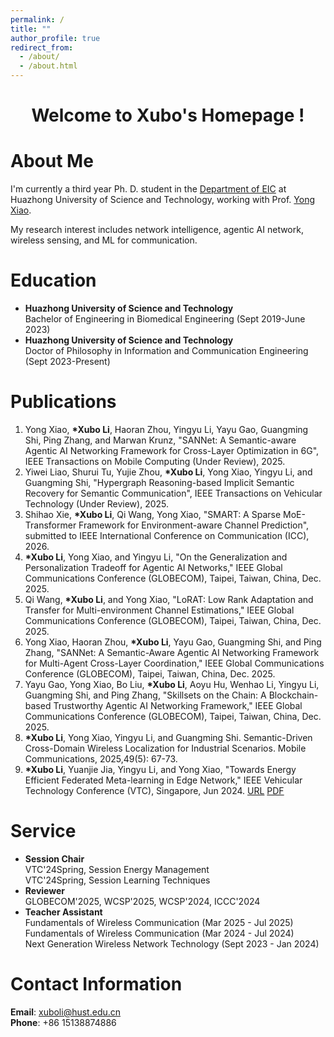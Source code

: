 ```yaml
---
permalink: /
title: ""
author_profile: true
redirect_from: 
  - /about/
  - /about.html
---
```


<div style="text-align: center;">
  <h1>Welcome to Xubo's Homepage !</h1>
</div>

About Me
======
I'm currently a third year Ph. D. student in the [Department of EIC](https://ei.hust.edu.cn/) at Huazhong University of Science and Technology, working with Prof. [Yong Xiao](https://sites.google.com/site/xyong2007/home).<br>

My research interest includes network intelligence, agentic AI network, wireless sensing, and ML for communication.

Education
======
- <strong>Huazhong University of Science and Technology</strong><br>
  Bachelor of Engineering in Biomedical Engineering (Sept 2019-June 2023)
- <strong>Huazhong University of Science and Technology</strong><br>
  Doctor of Philosophy in Information and Communication Engineering (Sept 2023-Present)

Publications
======
1. Yong Xiao, <strong>*Xubo Li</strong>, Haoran Zhou, Yingyu Li, Yayu Gao, Guangming Shi, Ping Zhang, and Marwan Krunz, "SANNet: A Semantic-aware Agentic AI Networking Framework for Cross-Layer Optimization in 6G", IEEE Transactions on Mobile Computing (Under Review), 2025.
1. Yiwei Liao, Shurui Tu, Yujie Zhou, <strong>*Xubo Li</strong>, Yong Xiao, Yingyu Li, and Guangming Shi, "Hypergraph Reasoning-based Implicit Semantic Recovery for Semantic Communication", IEEE Transactions on Vehicular Technology (Under Review), 2025.
1. Shihao Xie, <strong>*Xubo Li</strong>, Qi Wang, Yong Xiao, "SMART: A Sparse MoE-Transformer Framework for Environment-aware Channel Prediction", submitted to IEEE International Conference on Communication (ICC), 2026.
1. <strong>*Xubo Li</strong>, Yong Xiao, and Yingyu Li, "On the Generalization and Personalization Tradeoff for Agentic AI Networks," IEEE Global Communications Conference (GLOBECOM), Taipei, Taiwan, China, Dec. 2025.
1. Qi Wang, <strong>*Xubo Li</strong>, and Yong Xiao, "LoRAT: Low Rank Adaptation and Transfer for Multi-environment Channel Estimations," IEEE Global Communications Conference (GLOBECOM), Taipei, Taiwan, China, Dec. 2025.
1. Yong Xiao, Haoran Zhou, <strong>*Xubo Li</strong>, Yayu Gao, Guangming Shi, and Ping Zhang, "SANNet: A Semantic-Aware Agentic AI Networking Framework for Multi-Agent Cross-Layer Coordination," IEEE Global Communications Conference (GLOBECOM), Taipei, Taiwan, China, Dec. 2025.
1. Yayu Gao, Yong Xiao, Bo Liu, <strong>*Xubo Li</strong>, Aoyu Hu, Wenhao Li, Yingyu Li, Guangming Shi, and Ping Zhang, "Skillsets on the Chain: A Blockchain-based Trustworthy Agentic AI Networking Framework," IEEE Global Communications Conference (GLOBECOM), Taipei, Taiwan, China, Dec. 2025.
1. <strong>*Xubo Li</strong>, Yong Xiao, Yingyu Li, and Guangming Shi. Semantic-Driven Cross-Domain Wireless Localization for Industrial Scenarios. Mobile Communications, 2025,49(5): 67-73.
1. <strong>*Xubo Li</strong>, Yuanjie Jia, Yingyu Li, and Yong Xiao, "Towards Energy Efficient Federated Meta-learning in Edge Network," IEEE Vehicular Technology Conference (VTC), Singapore, Jun 2024. [URL](https://ieeexplore.ieee.org/document/10683432) [PDF](https://ieeexplore.ieee.org/stamp/stamp.jsp?tp=&arnumber=10683432)



Service
======
- <strong>Session Chair</strong><br>
  VTC'24Spring, Session Energy Management<br>
  VTC'24Spring, Session Learning Techniques
- <strong>Reviewer</strong><br>
  GLOBECOM'2025, WCSP'2025, WCSP'2024, ICCC'2024
- <strong>Teacher Assistant</strong><br>
  Fundamentals of Wireless Communication (Mar 2025 - Jul 2025)<br>
  Fundamentals of Wireless Communication (Mar 2024 - Jul 2024)<br>
  Next Generation Wireless Network Technology (Sept 2023 - Jan 2024)


Contact Information
======
<strong>Email</strong>: xuboli@hust.edu.cn<br>
<strong>Phone</strong>: +86 15138874886
